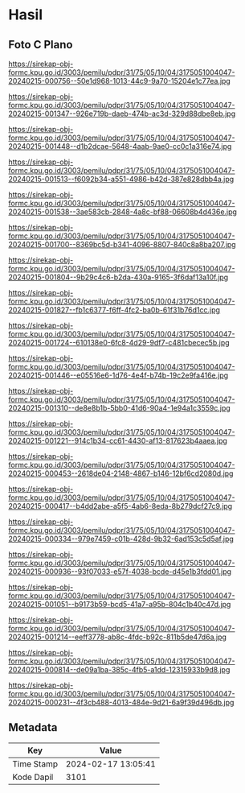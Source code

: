 # Hasil

## Foto C Plano

https://sirekap-obj-formc.kpu.go.id/3003/pemilu/pdpr/31/75/05/10/04/3175051004047-20240215-000756--50e1d968-1013-44c9-9a70-15204e1c77ea.jpg

https://sirekap-obj-formc.kpu.go.id/3003/pemilu/pdpr/31/75/05/10/04/3175051004047-20240215-001347--926e719b-daeb-474b-ac3d-329d88dbe8eb.jpg

https://sirekap-obj-formc.kpu.go.id/3003/pemilu/pdpr/31/75/05/10/04/3175051004047-20240215-001448--d1b2dcae-5648-4aab-9ae0-cc0c1a316e74.jpg

https://sirekap-obj-formc.kpu.go.id/3003/pemilu/pdpr/31/75/05/10/04/3175051004047-20240215-001513--f6092b34-a551-4986-b42d-387e828dbb4a.jpg

https://sirekap-obj-formc.kpu.go.id/3003/pemilu/pdpr/31/75/05/10/04/3175051004047-20240215-001538--3ae583cb-2848-4a8c-bf88-06608b4d436e.jpg

https://sirekap-obj-formc.kpu.go.id/3003/pemilu/pdpr/31/75/05/10/04/3175051004047-20240215-001700--8369bc5d-b341-4096-8807-840c8a8ba207.jpg

https://sirekap-obj-formc.kpu.go.id/3003/pemilu/pdpr/31/75/05/10/04/3175051004047-20240215-001804--9b29c4c6-b2da-430a-9165-3f6daf13a10f.jpg

https://sirekap-obj-formc.kpu.go.id/3003/pemilu/pdpr/31/75/05/10/04/3175051004047-20240215-001827--fb1c6377-f6ff-4fc2-ba0b-61f31b76d1cc.jpg

https://sirekap-obj-formc.kpu.go.id/3003/pemilu/pdpr/31/75/05/10/04/3175051004047-20240215-001724--610138e0-6fc8-4d29-9df7-c481cbecec5b.jpg

https://sirekap-obj-formc.kpu.go.id/3003/pemilu/pdpr/31/75/05/10/04/3175051004047-20240215-001446--e05516e6-1d76-4e4f-b74b-19c2e9fa416e.jpg

https://sirekap-obj-formc.kpu.go.id/3003/pemilu/pdpr/31/75/05/10/04/3175051004047-20240215-001310--de8e8b1b-5bb0-41d6-90a4-1e94a1c3559c.jpg

https://sirekap-obj-formc.kpu.go.id/3003/pemilu/pdpr/31/75/05/10/04/3175051004047-20240215-001221--914c1b34-cc61-4430-af13-817623b4aaea.jpg

https://sirekap-obj-formc.kpu.go.id/3003/pemilu/pdpr/31/75/05/10/04/3175051004047-20240215-000453--2618de04-2148-4867-b146-12bf6cd2080d.jpg

https://sirekap-obj-formc.kpu.go.id/3003/pemilu/pdpr/31/75/05/10/04/3175051004047-20240215-000417--b4dd2abe-a5f5-4ab6-8eda-8b279dcf27c9.jpg

https://sirekap-obj-formc.kpu.go.id/3003/pemilu/pdpr/31/75/05/10/04/3175051004047-20240215-000334--979e7459-c01b-428d-9b32-6ad153c5d5af.jpg

https://sirekap-obj-formc.kpu.go.id/3003/pemilu/pdpr/31/75/05/10/04/3175051004047-20240215-000936--93f07033-e57f-4038-bcde-d45e1b3fdd01.jpg

https://sirekap-obj-formc.kpu.go.id/3003/pemilu/pdpr/31/75/05/10/04/3175051004047-20240215-001051--b9173b59-bcd5-41a7-a95b-804c1b40c47d.jpg

https://sirekap-obj-formc.kpu.go.id/3003/pemilu/pdpr/31/75/05/10/04/3175051004047-20240215-001214--eeff3778-ab8c-4fdc-b92c-811b5de47d6a.jpg

https://sirekap-obj-formc.kpu.go.id/3003/pemilu/pdpr/31/75/05/10/04/3175051004047-20240215-000814--de09a1ba-385c-4fb5-a1dd-12315933b9d8.jpg

https://sirekap-obj-formc.kpu.go.id/3003/pemilu/pdpr/31/75/05/10/04/3175051004047-20240215-000231--4f3cb488-4013-484e-9d21-6a9f39d496db.jpg


## Metadata

| Key        | Value               |
| ---------- | ------------------- |
| Time Stamp | 2024-02-17 13:05:41 |
| Kode Dapil | 3101                |



